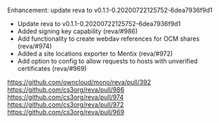 Enhancement: update reva to v0.1.1-0.20200722125752-6dea7936f9d1

- Update reva to v0.1.1-0.20200722125752-6dea7936f9d1
- Added signing key capability (reva/#986)
- Add functionality to create webdav references for OCM shares (reva/#974)
- Added a site locations exporter to Mentix (reva/#972)
- Add option to config to allow requests to hosts with unverified certificates (reva/#969)

https://github.com/owncloud/mono/reva/pull/392
https://github.com/cs3org/reva/pull/986
https://github.com/cs3org/reva/pull/974
https://github.com/cs3org/reva/pull/972
https://github.com/cs3org/reva/pull/969
